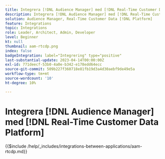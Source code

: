 ```yaml
---
title: Integrera [!DNL Audience Manager] med [!DNL Real-Time Customer Data Platform]
description: Integrera [!DNL Audience Manager] med [!DNL Real-Time Customer Data Platform].
solution: Audience Manager, Real-Time Customer Data [!DNL Platform]
feature: Integrations
topic: Integrations
role: Leader, Architect, Admin, Developer
level: Beginner
kt: null
thumbnail: aam-rtcdp.png
index: false
badgeIntegration: label="Integrering" type="positive"
last-substantial-update: 2023-04-14T00:00:00Z
exl-id: 771deecf-53b0-4a0e-b342-e178edd64ecc
source-git-commit: 509b227f360718e81fb19d3a4d30aebf9de49e5a
workflow-type: tm+mt
source-wordcount: '10'
ht-degree: 10%

---
```


# Integrera [!DNL Audience Manager] med [!DNL Real-Time Customer Data Platform]

{{$include /help/_includes/integrations-between-applications/aam-rtcdp.md}}

